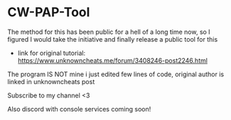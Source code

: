 # CW-PAP-Tool
The method for this has been public for a hell of a long time now, so I figured I would take the initiative and finally release a public tool for this
- link for original tutorial: https://www.unknowncheats.me/forum/3408246-post2246.html

The program IS NOT mine i just edited few lines of code, original author is linked in unknowncheats post

Subscribe to my channel <3

Also discord with console services coming soon!